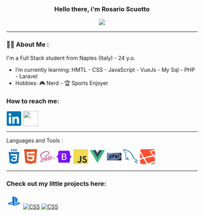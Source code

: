 ### 
<div align="center" font-size="20px">
  
  ### Hello there, i'm Rosario Scuotto 
  
</div>
<div id="header" align="center">
  <img src="https://media.giphy.com/media/qgQUggAC3Pfv687qPC/giphy.gif" width="200"/>
</div>

<hr>

### :man_technologist: About Me :

I'm a Full Stack student from Naples (Italy) - 24 y.o.
  -  I’m currently learning: HMTL - CSS - JavaScript - VueJs - My Sql - PHP - Laravel
  -  Hobbies: 🎮 Nerd - 🏆 Sports Enjoyer 
  
  <h3>How to reach me:</h3>

    
          
            
    

          
    
    
  
<div id="badges">
  <a href="https://www.linkedin.com/in/rosario-scuotto-900382250/" target="blank"><img align="center" src="https://github.com/devicons/devicon/blob/master/icons/linkedin/linkedin-original.svg" alt="" height="40" width="40" /></a>
<a href="https://www.instagram.com/rosarioscuottoo/" target="blank"><img align="center" src="https://upload.wikimedia.org/wikipedia/commons/a/a5/Instagram_icon.png" alt="" height="40" width="40" /></a>
</div>

<hr>

Languages and Tools :
<div>
  <img src="https://github.com/devicons/devicon/blob/master/icons/css3/css3-plain-wordmark.svg"  title="CSS3" alt="CSS" width="40" height="40"/>
  <img src="https://github.com/devicons/devicon/blob/master/icons/html5/html5-original.svg" title="HTML5" alt="HTML" width="40" height="40"/>
  <img src="https://github.com/devicons/devicon/blob/master/icons/sass/sass-original.svg" title="HTML5" alt="HTML" width="40" height="40"/>
  <img src="https://github.com/devicons/devicon/blob/master/icons/bootstrap/bootstrap-original.svg" title="bootstrap" alt="bootstrap" width="40" height="40"/>
  <img src="https://github.com/devicons/devicon/blob/master/icons/javascript/javascript-original.svg" title="JavaScript" alt="JavaScript" width="40">
  <img src="https://github.com/devicons/devicon/blob/master/icons/vuejs/vuejs-original.svg" title="vue" **alt="vue" width="40" height="40"/>
  <img src="https://github.com/devicons/devicon/blob/master/icons/php/php-original.svg" title="php" **alt="php" width="40" height="40"/>
  <img src="https://github.com/devicons/devicon/blob/master/icons/mysql/mysql-original.svg" title="mysql" **alt="mysql" width="40" height="40"/>
  <img src="https://github.com/devicons/devicon/blob/master/icons/laravel/laravel-plain.svg" title="laravel" **alt="laravel" width="40" height="40"/>
</div>

<hr>

<h3> Check out my little projects here: </h3>
<div>
<a href="https://rossiitaa.github.io/htmlcss-playstation/"><img src="https://github.com/rossiitaa/htmlcss-playstation/blob/main/img/play_logo.svg"  title="CSS3" alt="CSS" width="40" height="40"/></a>
<a href="https://rossiitaa.github.io/htmlcss-dropbox/"><img src="https://aem.dropbox.com/cms/content/dam/dropbox/www/en-us/branding/app-dropbox-android@2x.png"  title="CSS3" alt="CSS" width="40" height="40"/></a>
<a href="https://rossiitaa.github.io/vue-boolzapp/"><img src="https://upload.wikimedia.org/wikipedia/commons/thumb/6/6b/WhatsApp.svg/2044px-WhatsApp.svg.png"  title="CSS3" alt="CSS" width="40" height="40"/></a>
</div>
